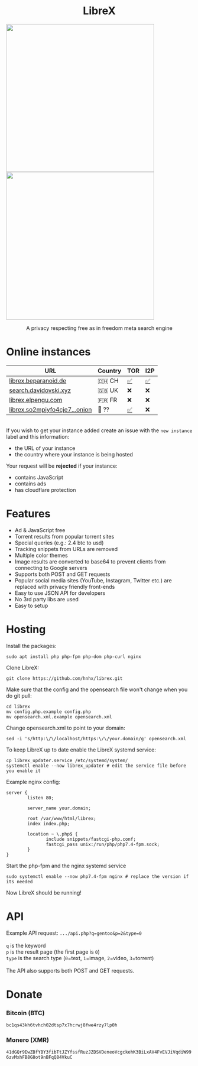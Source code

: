 <h1 align="center">LibreX</h1>

<p float="left">
  <img src="https://user-images.githubusercontent.com/49120638/164421187-2730b9d5-d5b9-4606-b6b9-145b11cfdb55.png" width="400">
  <img src="https://user-images.githubusercontent.com/49120638/164421606-3a315cca-d44a-4efe-863d-5771661e66e3.png" width="400">
</p>

<p align="center">A privacy respecting free as in freedom meta search engine</p>

# Online instances
| URL | Country | TOR | I2P |
|-|-|-|-|
| [librex.beparanoid.de](https://librex.beparanoid.de/) | 🇨🇭 CH | [✅](http://librex.prnoid54e44a4bduq5due64jkk7wcnkxcp5kv3juncm7veptjcqudgyd.onion/) | [✅](http://fboseyskrqpi6yjiifvz4ryuoiswjezkqsfxfkm2vmbuhehbpr7q.b32.i2p/) |
| [search.davidovski.xyz](https://search.davidovski.xyz/) | 🇬🇧 UK | ❌ | ❌ |
| [librex.elpengu.com](https://librex.elpengu.com/) | 🇫🇷 FR | ❌ | ❌ |
| [librex.so2mpiyfo4cje7...onion ](http://librex.so2mpiyfo4cje7bof5v52y3cvjyo2haxpqfvut4sr6gj2ul4mddx2jid.onion/) | 🧅 ?? | [✅](http://librex.so2mpiyfo4cje7bof5v52y3cvjyo2haxpqfvut4sr6gj2ul4mddx2jid.onion/) | ❌ |


<br>If you wish to get your instance added create an issue with the `new instance` label and this information:
+ the URL of your instance
+ the country where your instance is being hosted

Your request will be **rejected** if your instance:
+ contains JavaScript
+ contains ads
+ has cloudflare protection

# Features
+ Ad & JavaScript free
+ Torrent results from popular torrent sites
+ Special queries (e.g.: 2.4 btc to usd)
+ Tracking snippets from URLs are removed
+ Multiple color themes
+ Image results are converted to base64 to prevent clients from connecting to Google servers
+ Supports both POST and GET requests
+ Popular social media sites (YouTube, Instagram, Twitter etc.) are replaced with privacy friendly front-ends
+ Easy to use JSON API for developers
+ No 3rd party libs are used
+ Easy to setup

# Hosting
Install the packages:
```
sudo apt install php php-fpm php-dom php-curl nginx
```

Clone LibreX:
```
git clone https://github.com/hnhx/librex.git
```

Make sure that the config and the opensearch file won't change when you do git pull:
```
cd librex
mv config.php.example config.php
mv opensearch.xml.example opensearch.xml
```

Change opensearch.xml to point to your domain:
```
sed -i 's/http:\/\/localhost/https:\/\/your.domain/g' opensearch.xml
```

To keep LibreX up to date enable the LibreX systemd service:
```
cp librex_updater.service /etc/systemd/system/
systemctl enable --now librex_updater # edit the service file before you enable it
```

Example nginx config:
```
server {
        listen 80;

        server_name your.domain;

        root /var/www/html/librex;
        index index.php;

        location ~ \.php$ {
               include snippets/fastcgi-php.conf;
               fastcgi_pass unix:/run/php/php7.4-fpm.sock;
        }
}
```

Start the php-fpm and the nginx systemd service
```
sudo systemctl enable --now php7.4-fpm nginx # replace the version if its needed
```

Now LibreX should be running!

# API
Example API request: `.../api.php?q=gentoo&p=2&type=0` <br/><br/>
`q` is the keyword<br/>`p` is the result page (the first page is `0`)<br/>`type` is the search type (`0`=text, `1`=image, `2`=video, `3`=torrent)
<br/><br/>
The API also supports both POST and GET requests.

# Donate
### Bitcoin (BTC)
```bc1qs43kh6tvhch02dtsp7x7hcrwj8fwe4rzy7lp0h```

### Monero (XMR)
```41dGQr9EwZBfYBY3fibTtJZYfssfRuzJZDSVDeneoVcgckehK3BiLxAV4FvEVJiVqdiW996zvMxhFB8G8ot9nBFqQ84VkuC```
